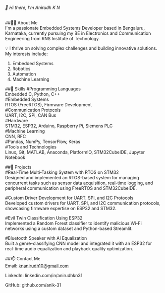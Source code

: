 ###### 👋 Hi there, I'm Anirudh K N  
##🧑‍💻 About Me  
I'm a passionate Embedded Systems Developer based in Bengaluru, Karnataka, currently pursuing my BE in Electronics and Communication Engineering from RNS Institute of Technology.    
  
💡 I thrive on solving complex challenges and building innovative solutions. My interests include:  
1. Embedded Systems  
2. Robotics  
3. Automation  
4. Machine Learning  
  
  
##🔧 Skills
#Programming Languages  
Embedded C, Python, C++  
#Embedded Systems  
RTOS (FreeRTOS), Firmware Development  
#Communication Protocols  
UART, I2C, SPI, CAN Bus  
#Hardware  
STM32, ESP32, Arduino, Raspberry Pi, Siemens PLC  
#Machine Learning  
CNN, RFC  
#Pandas, NumPy, TensorFlow, Keras  
#Tools and Technologies  
Linux, Git, MATLAB, Anaconda, PlatformIO, STM32CubeIDE, Jupyter Notebook  
  
##📂 Projects  
#Real-Time Multi-Tasking System with RTOS on STM32  
Designed and implemented an RTOS-based system for managing concurrent tasks such as sensor data acquisition, real-time logging, and peripheral communication using FreeRTOS and STM32CubeIDE.  

#Custom Driver Development for UART, SPI, and I2C Protocols  
Developed custom drivers for UART, SPI, and I2C communication protocols, showcasing firmware expertise on ESP32 and STM32.  

#Evil Twin Classification Using ESP32  
Implemented a Random Forest classifier to identify malicious Wi-Fi networks using a custom dataset and Python-based Streamlit.  

#Bluetooth Speaker with AI Equalization  
Built a genre-classifying CNN model and integrated it with an ESP32 for real-time audio equalization and playback quality optimization.  

##📫 Contact Me  
Email: knanirudh10@gmail.com  

LinkedIn: linkedin.com/in/anirudhkn31  

GitHub: github.com/anik-31  
